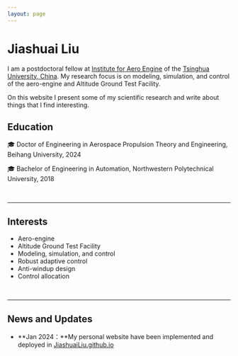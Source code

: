 ```yaml
---
layout: page
---
```


# Jiashuai Liu

I am a  postdoctoral fellow at  [Institute for Aero Engine](https://www.ae.tsinghua.edu.cn) of the [Tsinghua University, China](https://www.tsinghua.edu.cn). My research focus is on  modeling, simulation, and control of the aero-engine and Altitude Ground Test Facility.

On this website I present some of my scientific research and write about things that I find interesting.

## Education

:mortar_board: Doctor of Engineering in Aerospace Propulsion Theory and Engineering, Beihang University, 2024 

:mortar_board: Bachelor of Engineering in Automation, Northwestern Polytechnical University, 2018

<br>

---

## Interests

- Aero-engine
- Altitude Ground Test Facility
- Modeling, simulation, and control
- Robust adaptive control
- Anti-windup design
- Control allocation

<br>

---

## News and Updates

- **Jan 2024：**My personal website have been implemented and deployed in [JiashuaiLiu.github.io](https://JiashuaiLiu.github.io)

<br>
